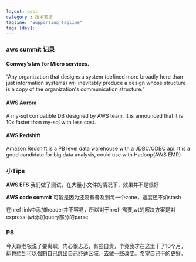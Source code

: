 ```yaml
---
layout: post
category : 技术笔记
tagline: "Supporting tagline"
tags [dev]:
---
```


### aws summit 记录

#### Conway’s law for Micro services.
“Any organization that designs a system (defined more broadly here than just information systems) will inevitably produce a design whose structure is a copy of the organization's communication structure.”

#### AWS Aurora
A my-sql compatible DB designed by AWS team. It is announced that it is 10x faster than my-sql with less cost.

#### AWS Redshift
Amazon Redshift is a PB level data warehouse with a JDBC/ODBC api. It is a good candidate for big data analysis, could use with Hadoop(AWS EMR)

### 小Tips
**AWS EFS**
我们做了测试，在大量小文件的情况下，效果并不是很好

**AWS code commit**
可能是因为还没有普及到每一个zone，速度还不如stash

在href link中添加header并不容易，所以对于href··需要jwt的解决方案是对express-jwt添加query部分的parse

### PS
今天跟老板说了要离职，内心很忐忑，有些自责，毕竟我才在这里干了10个月，却也想到可以强制自己跳出自己舒适区域，去做一些改变。希望自己干的更好。